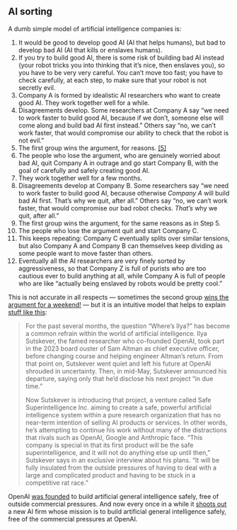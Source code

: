 
## AI sorting

A dumb simple model of artificial intelligence companies is:

1. It would be good to develop good AI (AI that helps humans), but bad to develop bad AI (AI that kills or enslaves humans).
2. If you try to build good AI, there is some risk of building bad AI instead (your robot tricks you into thinking that it’s nice, then enslaves you), so you have to be very very careful. You can’t move too fast; you have to check carefully, at each step, to make sure that your robot is not secretly evil.
3. Company A is formed by idealistic AI researchers who want to create good AI. They work together well for a while.
4. Disagreements develop. Some researchers at Company A say “we need to work faster to build good AI, because if we don’t, someone else will come along and build bad AI first instead.” Others say “no, we can’t work faster, that would compromise our ability to check that the robot is not evil.” 
5. The first group wins the argument, for reasons. [[5]](imap://dave%40stucky%2Etech@mail.stucky.tech:993/fetch%3EUID%3E.INBOX%3E6526#footnote-5)
6. The people who lose the argument, who are genuinely worried about bad AI, quit Company A in outrage and go start Company B, with the goal of carefully and safely creating good AI.
7. They work together well for a few months.
8. Disagreements develop at Company B. Some researchers say “we need to work faster to build good AI, because otherwise _Company A_ will build bad AI first. That’s why we quit, after all.” Others say “no, we can’t work faster, that would compromise our bad robot checks. _That’s_ why we quit, after all.”
9. The first group wins the argument, for the same reasons as in Step 5.
10. The people who lose the argument quit and start Company C.
11. This keeps repeating: Company C eventually splits over similar tensions, but also Company A and Company B can themselves keep dividing as some people want to move faster than others.
12. Eventually all the AI researchers are very finely sorted by aggressiveness, so that Company Z is full of purists who are too cautious ever to build anything at all, while Company A is full of people who are like “actually being enslaved by robots would be pretty cool.”

This is not accurate in all respects — sometimes the second group [wins the argument for a weekend!](https://link.mail.bloombergbusiness.com/click/35781629.270764/aHR0cHM6Ly93d3cuYmxvb21iZXJnLmNvbS9vcGluaW9uL2FydGljbGVzLzIwMjMtMTEtMjAvd2hvLWNvbnRyb2xzLW9wZW5haT9jbXBpZD1CQkQwNjIwMjRfTU9ORVlTVFVGRiZ1dG1fbWVkaXVtPWVtYWlsJnV0bV9zb3VyY2U9bmV3c2xldHRlciZ1dG1fdGVybT0yNDA2MjAmdXRtX2NhbXBhaWduPW1vbmV5c3R1ZmY/60e87ce39a995a4b1a2deb96Bc6e66e59) — but it is an intuitive model that helps to explain [stuff like this](https://link.mail.bloombergbusiness.com/click/35781629.270764/aHR0cHM6Ly93d3cuYmxvb21iZXJnLmNvbS9uZXdzL2FydGljbGVzLzIwMjQtMDYtMTkvb3BlbmFpLWNvLWZvdW5kZXItcGxhbnMtbmV3LWFpLWZvY3VzZWQtcmVzZWFyY2gtbGFiP2NtcGlkPUJCRDA2MjAyNF9NT05FWVNUVUZGJnV0bV9tZWRpdW09ZW1haWwmdXRtX3NvdXJjZT1uZXdzbGV0dGVyJnV0bV90ZXJtPTI0MDYyMCZ1dG1fY2FtcGFpZ249bW9uZXlzdHVmZg/60e87ce39a995a4b1a2deb96B04177745):

> For the past several months, the question “Where’s Ilya?” has become a common refrain within the world of artificial intelligence. Ilya Sutskever, the famed researcher who co-founded OpenAI, took part in the 2023 board ouster of Sam Altman as chief executive officer, before changing course and helping engineer Altman’s return. From that point on, Sutskever went quiet and left his future at OpenAI shrouded in uncertainty. Then, in mid-May, Sutskever announced his departure, saying only that he’d disclose his next project “in due time.”
> 
> Now Sutskever is introducing that project, a venture called Safe Superintelligence Inc. aiming to create a safe, powerful artificial intelligence system within a pure research organization that has no near-term intention of selling AI products or services. In other words, he’s attempting to continue his work without many of the distractions that rivals such as OpenAI, Google and Anthropic face. “This company is special in that its first product will be the safe superintelligence, and it will not do anything else up until then,” Sutskever says in an exclusive interview about his plans. “It will be fully insulated from the outside pressures of having to deal with a large and complicated product and having to be stuck in a competitive rat race.”

OpenAI [was founded](https://link.mail.bloombergbusiness.com/click/35781629.270764/aHR0cHM6Ly93d3cuYmxvb21iZXJnLmNvbS9vcGluaW9uL2FydGljbGVzLzIwMjQtMDMtMDEvb3BlbmFpLWlzbi10LW9wZW4tZW5vdWdoLWZvci1lbG9uP2NtcGlkPUJCRDA2MjAyNF9NT05FWVNUVUZGJnV0bV9tZWRpdW09ZW1haWwmdXRtX3NvdXJjZT1uZXdzbGV0dGVyJnV0bV90ZXJtPTI0MDYyMCZ1dG1fY2FtcGFpZ249bW9uZXlzdHVmZg/60e87ce39a995a4b1a2deb96B13a95f24) to build artificial general intelligence safely, free of outside commercial pressures. And now every once in a while it [shoots out](https://link.mail.bloombergbusiness.com/click/35781629.270764/aHR0cHM6Ly90aW1lLmNvbS82OTgzNDIwL2FudGhyb3BpYy1zdHJ1Y3R1cmUtb3BlbmFpLWluY2VudGl2ZXMv/60e87ce39a995a4b1a2deb96B5889169d) a new AI firm whose mission is to build artificial general intelligence safely, free of the commercial pressures at OpenAI.
